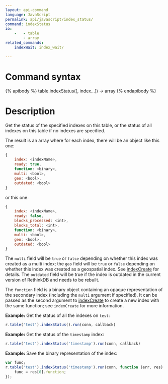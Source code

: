 ```yaml
---
layout: api-command
language: JavaScript
permalink: api/javascript/index_status/
command: indexStatus
io:
    -   - table
        - array
related_commands:
    indexWait: index_wait/

---
```


# Command syntax #

{% apibody %}
table.indexStatus([, index...]) &rarr; array
{% endapibody %}

# Description #

Get the status of the specified indexes on this table, or the status
of all indexes on this table if no indexes are specified.

The result is an array where for each index, there will be an object like this one:

```js
{
    index: <indexName>,
    ready: true,
    function: <binary>,
    multi: <bool>,
    geo: <bool>,
    outdated: <bool>
}
```

or this one:

```js
{
    index: <indexName>,
    ready: false,
    blocks_processed: <int>,
    blocks_total: <int>,
    function: <binary>,
    multi: <bool>,
    geo: <bool>,
    outdated: <bool>
}
```

The `multi` field will be `true` or `false` depending on whether this index was created as a multi index; the `geo` field will be `true` or `false` depending on whether this index was created as a geospatial index. See [indexCreate](/api/javascript/index_create/) for details. The `outdated` field will be true if the index is outdated in the current version of RethinkDB and needs to be rebuilt.

The `function` field is a binary object containing an opaque representation of the secondary index (including the `multi` argument if specified). It can be passed as the second argument to [indexCreate](/api/javascript/index_create/) to create a new index with the same function; see `indexCreate` for more information.

__Example:__ Get the status of all the indexes on `test`:

```js
r.table('test').indexStatus().run(conn, callback)
```

__Example:__ Get the status of the `timestamp` index:

```js
r.table('test').indexStatus('timestamp').run(conn, callback)
```

__Example:__ Save the binary representation of the index:

```js
var func;
r.table('test').indexStatus('timestamp').run(conn, function (err, res) {
    func = res[0].function;
});
```
